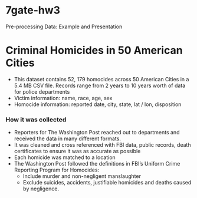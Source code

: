 # 7gate-hw3
Pre-processing Data: Example and Presentation

# Criminal Homicides in 50 American Cities
- This dataset contains 52, 179 homocides across 50 American Cities in a 5.4 MB CSV file. Records range from 2 years to 10 years worth of data for police departments
- Victim information: name, race, age, sex
- Homocide information: reported date, city, state, lat / lon, disposition
 
### How it was collected
- Reporters for The Washington Post reached out to departments and received the data in many different formats. 
- It was cleaned and cross referenced with FBI data, public records, death certificates to ensure it was as accurate as possible
- Each homicide was matched to a location
- The Washington Post followed the definitions in FBI’s Uniform Crime Reporting Program for Homocides:
    - Include murder and non-negligent manslaughter
    - Exclude suicides, accidents, justifiable homicides and deaths caused by negligence.

